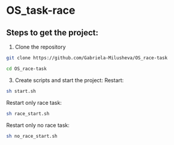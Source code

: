 # OS_task-race
## Steps to get the project:
1. Clone the repository
 ```sh
git clone https://github.com/Gabriela-Milusheva/OS_race-task
 ```
 ```sh
cd OS_race-task
 ```
3. Create scripts and start the project:
Restart:
```sh
sh start.sh
```
Restart only race task:  
```sh 
sh race_start.sh
 ```
Restart only no race task:   
```sh 
sh no_race_start.sh
```
